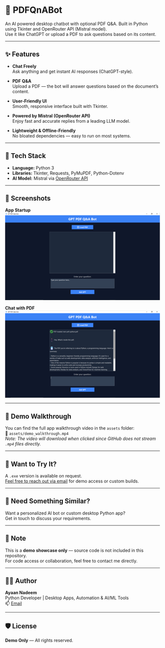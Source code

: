 # 🧠 PDFQnABot

An AI powered desktop chatbot with optional PDF Q&A. Built in Python using Tkinter and OpenRouter API (Mistral model).  
Use it like ChatGPT or upload a PDF to ask questions based on its content.

---

## ✨ Features

- **Chat Freely**  
  Ask anything and get instant AI responses (ChatGPT-style).

- **PDF Q&A**  
  Upload a PDF — the bot will answer questions based on the document’s content.

- **User-Friendly UI**  
  Smooth, responsive interface built with Tkinter.

- **Powered by Mistral (OpenRouter API)**  
  Enjoy fast and accurate replies from a leading LLM model.

- **Lightweight & Offline-Friendly**  
  No bloated dependencies — easy to run on most systems.

---

## 🔧 Tech Stack

- **Language:** Python 3  
- **Libraries:** Tkinter, Requests, PyMuPDF, Python-Dotenv  
- **AI Model:** Mistral via [OpenRouter API](https://openrouter.ai)

---

## 📸 Screenshots

**App Startup**  
![App Startup](assets/screenshot1.png)

**Chat with PDF**  
![PDF Q&A](assets/screenshot2.png)

---
## 🎥 Demo Walkthrough

You can find the full app walkthrough video in the `assets` folder:  
📁 `assets/demo_walkthrough.mp4`  
*Note: The video will download when clicked since GitHub does not stream `.mp4` files directly.*

---
## 🧪 Want to Try It?

A `.exe` version is available on request.  
[Feel free to reach out via email](mailto:ayaanbinnadeem1205@gmail.com) for demo access or custom builds.

---

## 🚀 Need Something Similar?

Want a personalized AI bot or custom desktop Python app?  
Get in touch to discuss your requirements.

---

## 📝 Note

This is a **demo showcase only** — source code is not included in this repository.  
For code access or collaboration, feel free to contact me directly.

---
## 🙋‍♂️ Author

**Ayaan Nadeem**  
Python Developer | Desktop Apps, Automation & AI/ML Tools  
 📫 [Email](mailto:ayaanbinnadeem1205@gmail.com)

---
##  🛡️ License
**Demo Only** — All rights reserved.



